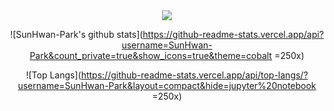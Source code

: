 <div align=center>
  <img src="https://hits.seeyoufarm.com/api/count/incr/badge.svg?url=https%3A%2F%2Fgithub.com%2Fohdnf&count_bg=%2379C83D&title_bg=%23555555&icon=&icon_color=%23E7E7E7&title=hits&edge_flat=false">

  ![SunHwan-Park's github stats](https://github-readme-stats.vercel.app/api?username=SunHwan-Park&count_private=true&show_icons=true&theme=cobalt =250x)
  
  ![Top Langs](https://github-readme-stats.vercel.app/api/top-langs/?username=SunHwan-Park&layout=compact&hide=jupyter%20notebook =250x)
  
</div>

<!--
**SunHwan-Park/SunHwan-Park** is a ✨ _special_ ✨ repository because its `README.md` (this file) appears on your GitHub profile.

Here are some ideas to get you started:

- 🔭 I’m currently working on ...
- 🌱 I’m currently learning ...
- 👯 I’m looking to collaborate on ...
- 🤔 I’m looking for help with ...
- 💬 Ask me about ...
- 📫 How to reach me: ...
- 😄 Pronouns: ...
- ⚡ Fun fact: ...
-->
